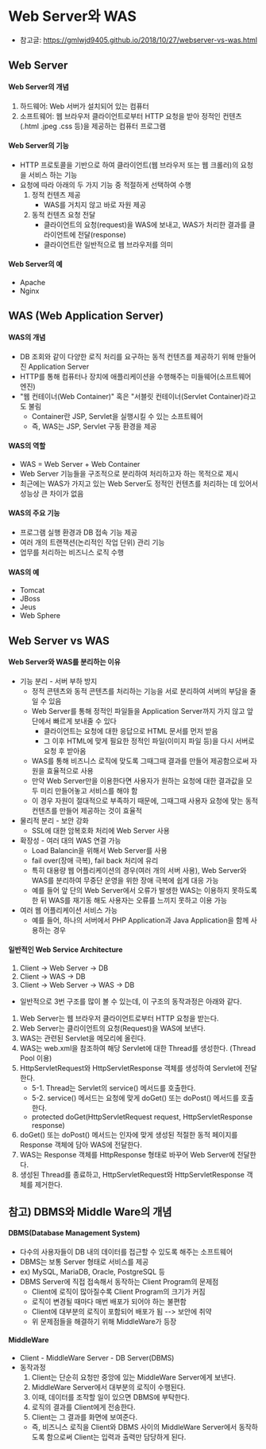 # Web Server와 WAS
- 참고글: https://gmlwjd9405.github.io/2018/10/27/webserver-vs-was.html

## Web Server
#### Web Server의 개념
1. 하드웨어: Web 서버가 설치되어 있는 컴퓨터
2. 소프트웨어: 웹 브라우저 클라이언트로부터 HTTP 요청을 받아 정적인 컨텐츠(.html .jpeg .css 등)을 제공하는 컴퓨터 프로그램

#### Web Server의 기능
- HTTP 프로토콜을 기반으로 하여 클라이언트(웹 브라우저 또는 웹 크롤러)의 요청을 서비스 하는 기능
- 요청에 따라 아래의 두 가지 기능 중 적절하게 선택하여 수행
    1. 정적 컨텐츠 제공
        - WAS를 거치지 않고 바로 자원 제공
    2. 동적 컨텐츠 요청 전달
        - 클라이언트의 요청(request)을 WAS에 보내고, WAS가 처리한 결과를 클라이언트에 전달(response)
        - 클라이언트란 일반적으로 웹 브라우저를 의미

#### Web Server의 예
- Apache
- Nginx

## WAS (Web Application Server)
#### WAS의 개념
- DB 조회와 같이 다양한 로직 처리를 요구하는 동적 컨텐츠를 제공하기 위해 만들어진 Application Server
- HTTP를 통해 컴퓨터나 장치에 애플리케이션을 수행해주는 미들웨어(소프트웨어 엔진)
- "웹 컨테이너(Web Container)" 혹은 "서블릿 컨테이너(Servlet Container)라고도 불림
    - Container란 JSP, Servlet을 실행시킬 수 있는 소프트웨어
    - 즉, WAS는 JSP, Servlet 구동 환경을 제공

#### WAS의 역할
- WAS = Web Server + Web Container
- Web Server 기능들을 구조적으로 분리하여 처리하고자 하는 목적으로 제시
- 최근에는 WAS가 가지고 있는 Web Server도 정적인 컨텐츠를 처리하는 데 있어서 성능상 큰 차이가 없음

#### WAS의 주요 기능
- 프로그램 실행 환경과 DB 접속 기능 제공
- 여러 개의 트랜잭션(논리적인 작업 단위) 관리 기능
- 업무를 처리하는 비즈니스 로직 수행

#### WAS의 예
- Tomcat
- JBoss
- Jeus
- Web Sphere

## Web Server vs WAS
#### Web Server와 WAS를 분리하는 이유
- 기능 분리 - 서버 부하 방지
    - 정적 콘텐츠와 동적 콘텐츠를 처리하는 기능을 서로 분리하여 서버의 부담을 줄일 수 있음
    - Web Server를 통해 정적인 파일들을 Application Server까지 가지 않고 앞단에서 빠르게 보내줄 수 있다
        - 클라이언트는 요청에 대한 응답으로 HTML 문서를 먼저 받음
        - 그 이후 HTML에 맞게 필요한 정적인 파일(이미지 파일 등)을 다시 서버로 요청 후 받아옴
    - WAS를 통해 비즈니스 로직에 맞도록 그때그때 결과를 만들어 제공함으로써 자원을 효율적으로 사용 
    - 만약 Web Server만을 이용한다면 사용자가 원하는 요청에 대한 결과값을 모두 미리 만들어놓고 서비스를 해야 함
    - 이 경우 자원이 절대적으로 부족하기 때문에, 그때그때 사용자 요청에 맞는 동적 컨텐츠를 만들어 제공하는 것이 효율적
- 물리적 분리 - 보안 강화
    - SSL에 대한 암복호화 처리에 Web Server 사용
- 확장성 - 여러 대의 WAS 연결 가능
    - Load Balancin을 위해서 Web Server를 사용
    - fail over(장애 극복), fail back 처리에 유리
    - 특히 대용량 웹 어플리케이션의 경우(여러 개의 서버 사용), Web Server와 WAS를 분리하여 무중단 운영을 위한 장애 극복에 쉽게 대응 가능
    - 예를 들어 앞 단의 Web Server에서 오류가 발생한 WAS는 이용하지 못하도록 한 뒤 WAS를 재기동 해도 사용자는 오류를 느끼지 못하고 이용 가능
- 여러 웹 어플리케이션 서비스 가능
    - 예를 들어, 하나의 서버에서 PHP Application과 Java Application을 함께 사용하는 경우

#### 일반적인 Web Service Architecture
1. Client -> Web Server -> DB
2. Client -> WAS -> DB
3. Client -> Web Server -> WAS -> DB

- 일반적으로 3번 구조를 많이 볼 수 있는데, 이 구조의 동작과정은 아래와 같다.

1. Web Server는 웹 브라우저 클라이언트로부터 HTTP 요청을 받는다.
2. Web Server는 클라이언트의 요청(Request)을 WAS에 보낸다.
3. WAS는 관련된 Servlet을 메모리에 올린다.
4. WAS는 web.xml을 참조하여 해당 Servlet에 대한 Thread를 생성한다. (Thread Pool 이용)
5. HttpServletRequest와 HttpServletResponse 객체를 생성하여 Servlet에 전달한다.
    - 5-1. Thread는 Servlet의 service() 메서드를 호출한다.
    - 5-2. service() 메서드는 요청에 맞게 doGet() 또는 doPost() 메서드를 호출한다.
    - protected doGet(HttpServletRequest request, HttpServletResponse response)
6. doGet() 또는 doPost() 메서드는 인자에 맞게 생성된 적절한 동적 페이지를 Response 객체에 담아 WAS에 전달한다.
7. WAS는 Response 객체를 HttpResponse 형태로 바꾸어 Web Server에 전달한다.
8. 생성된 Thread를 종료하고, HttpServletRequest와 HttpServletResponse 객체를 제거한다.


## 참고) DBMS와 Middle Ware의 개념
#### DBMS(Database Management System)
- 다수의 사용자들이 DB 내의 데이터를 접근할 수 있도록 해주는 소프트웨어
- DBMS는 보통 Server 형태로 서비스를 제공
- ex) MySQL, MariaDB, Oracle, PostgreSQL 등
- DBMS Server에 직접 접속해서 동작하는 Client Program의 문제점
    - Client에 로직이 많아질수록 Client Program의 크기가 커짐
    - 로직이 변경될 때마다 매번 배포가 되어야 하는 불편함
    - Client에 대부분의 로직이 포함되어 배포가 됨 --> 보안에 취약
    - 위 문제점들을 해결하기 위해 MiddleWare가 등장

#### MiddleWare
- Client - MiddleWare Server - DB Server(DBMS)
- 동작과정
    1. Client는 단순히 요청만 중앙에 있는 MiddleWare Server에게 보낸다.
    2. MiddleWare Server에서 대부분의 로직이 수행된다.
    3. 이때, 데이터를 조작할 일이 있으면 DBMS에 부탁한다.
    4. 로직의 결과를 Client에게 전송한다.
    5. Client는 그 결과를 화면에 보여준다.
    - 즉, 비즈니스 로직을 Client와 DBMS 사이의 MiddleWare Server에서 동작하도록 함으로써 Client는 입력과 출력만 담당하게 된다.

